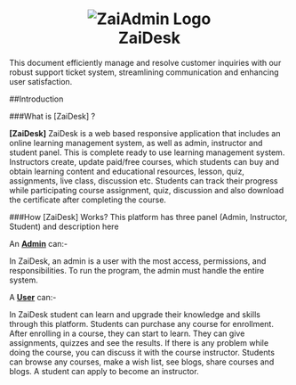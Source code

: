 <h1 align="center">
<img src="/assets/img/images.png" alt="ZaiAdmin Logo" >
<br>ZaiDesk
</h1>

This document efficiently manage and resolve customer inquiries with our robust support ticket system, streamlining communication and enhancing user satisfaction.

##Introduction

###What is [ZaiDesk] ?

<b>[ZaiDesk]</b> ZaiDesk is a web based responsive application that includes an online learning management system, as well as admin, instructor and student panel. This is complete ready to use learning management system. Instructors create, update paid/free courses, which students can buy and obtain learning content and educational resources, lesson, quiz, assignments, live class, discussion etc. Students can track their progress while participating course assignment, quiz, discussion and also download the certificate after completing the course.


###How [ZaiDesk] Works?
This platform has three panel (Admin, Instructor, Student) and description here


An <b>[Admin]</b> can:-

In ZaiDesk, an admin is a user with the most access, permissions, and responsibilities. To run the program, the admin must handle the entire system.

A <b>[User]</b> can:-

In ZaiDesk student can learn and upgrade their knowledge and skills through this platform. Students can purchase any course for enrollment. After enrolling in a course, they can start to learn. They can give assignments, quizzes and see the results. If there is any problem while doing the course, you can discuss it with the course instructor. Students can browse any courses, make a wish list, see blogs, share courses and blogs. A student can apply to become an instructor.

[ZaiAdmin]: https://ZaiAdmin.zainikthemes.com/
[Admin]: https://ZaiAdmin.zainikthemes.com/
[User]: https://ZaiAdmin.zainikthemes.com/
